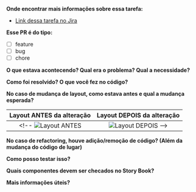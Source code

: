 **Onde encontrar mais informações sobre essa tarefa:**

- <a href="LINK_DA_TASK_NO_JIRA_AQUI" target="_BLANK">Link dessa tarefa no Jira</a>

**Esse PR é do tipo:**

- [ ] feature
- [ ] bug
- [ ] chore

**O que estava acontecendo? Qual era o problema? Qual a necessidade?**

<!-- Descrição do problema. -->

**Como foi resolvido? O que você fez no código?**

<!-- Aqui podemos falar sobre a solução de forma geral e também da lógica na sequência de commits, para facilitar a leitura do código por parte do revisor. -->

**No caso de mudança de layout, como estava antes e qual a mudança esperada?**

|      Layout ANTES da alteração       |      Layout DEPOIS da alteração      |
| :----------------------------------: | :----------------------------------: |
| <!-- ![Layout ANTES](#URL_DA-IMAGEM) | ![Layout DEPOIS](#URL_DA-IMAGEM) --> |

**No caso de refactoring, houve adição/remoção de código? (Além da mudança do código de lugar)**

<!-- Às vezes, há mudança de lugar de blocos de código. Além disso, também pode haver adição/remoção de código e fica difícil de rastrear nas alterações do PR. -->

**Como posso testar isso?**

<!-- Rodar `npm install`? Mudar valores de feature toogle? Como chegar na tela alterada? -->

**Quais componentes devem ser checados no Story Book?**

<!-- Lista de Componentes -->

**Mais informações úteis?**

<!-- Inclua informações adicionais que você ache necessárias. -->
